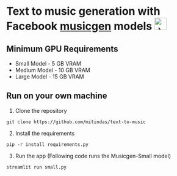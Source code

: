# Text to music generation with Facebook [musicgen](https://github.com/facebookresearch/audiocraft/blob/main/docs/MUSICGEN.md) models <img src="https://fonts.gstatic.com/s/e/notoemoji/latest/1f3b6/512.gif" alt="🎶" width="32" height="32"> 
## Minimum GPU Requirements
 - Small Model - 5 GB VRAM
 - Medium Model - 10 GB VRAM
 - Large Model - 15 GB VRAM
## Run on your own machine
1. Clone the repository
```shell
git clone https://github.com/mitindas/text-to-music
```
2. Install the requirements
```shell
pip -r install requirements.py
```
3. Run the app (Following code runs the Musicgen-Small model)
```shell
streamlit run small.py
```
